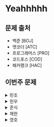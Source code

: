 # Yeahhhhh


## 문제 출처
- 백준 [BOJ]
- 앳코더 [ATC]
- 프로그래머스 [PRO]
- 코드포스 [COD]
- 해커랭크 [HAC]


## 이번주 문제 

<details>
<summary>민조</summary>
<div markdown="1">

BOJ_1238_파티 (https://www.acmicpc.net/problem/1238) (2025-01-01)

</div>
</details>

<details>
<summary>헌우</summary>
<div markdown="1">

BOJ_15661_링크와_스타트 (https://www.acmicpc.net/problem/15661) (2025-01-01)

</div>
</details>

<details>
<summary>준식</summary>
<div markdown="1">

PRO_81305_시험장_나누기 (https://school.programmers.co.kr/learn/courses/30/lessons/81305) (2025-01-01)

</div>
</details>

<details>
<summary>재한</summary>
<div markdown="1">

BOJ_2637_장난감_조립 (https://www.acmicpc.net/problem/2637) (2025-01-01)

</div>
</details>

<details>
<summary>영호</summary>
<div markdown="1">

BOJ_18869_멀티버스2 (https://www.acmicpc.net/problem/18869) (2025-01-01)

</div>
</details>
